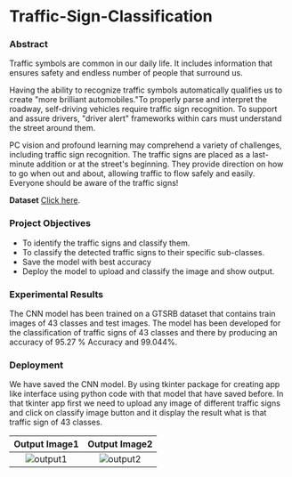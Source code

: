 # Traffic-Sign-Classification

### Abstract

Traffic symbols are common in our daily life. It includes information that ensures safety and endless number of people that surround us. 

Having the ability to recognize traffic symbols automatically qualifies us to create "more brilliant automobiles."To properly parse and interpret the roadway, self-driving vehicles require traffic sign recognition. To support and assure drivers, "driver alert" frameworks within cars must understand the street around them. 

PC vision and profound learning may comprehend a variety of challenges, including traffic sign recognition. The traffic signs are placed as a last-minute addition or at the street's beginning. They provide direction on how to go when out and about, allowing traffic to flow safely and easily. Everyone should be aware of the traffic signs!

**Dataset** [Click here](https://www.kaggle.com/datasets/meowmeowmeowmeowmeow/gtsrb-german-traffic-sign).

### Project Objectives
* To identify the traffic signs and classify them. 
* To classify the detected traffic signs to their specific sub-classes. 
* Save the model with best accuracy 
* Deploy the model to upload and classify the image and show output. 

### Experimental Results 
The CNN model has been trained on a GTSRB dataset that contains train images of 43 classes and test images. The model has been developed for the classification of traffic signs of 43 classes and there by producing an accuracy of 95.27 % Accuracy and 99.044%.

### Deployment
We have saved the CNN model. By using tkinter package for creating app like interface using python code with that model that have saved before. In that tkinter app first we need to upload any image of different traffic signs and click on classify image button and it display the result what is that traffic sign of 43 classes. 


Output Image1              |  Output Image2                 
:-------------------------:|:-------------------------:|
![output1](https://user-images.githubusercontent.com/65151565/172052798-c1880c1e-b1eb-4f27-bd9d-a1cebc634848.png)      |          ![output2](https://user-images.githubusercontent.com/65151565/172052885-c85fe73a-19d3-45f5-808b-8cafe034893c.png)
